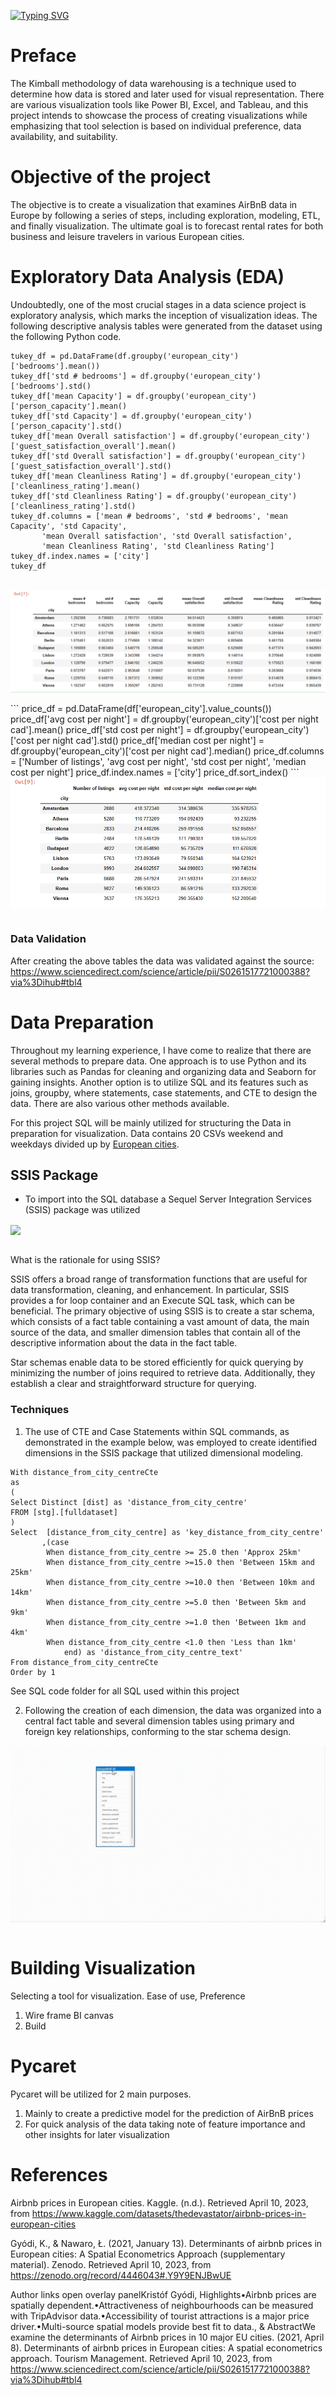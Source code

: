 [![Typing SVG](https://readme-typing-svg.herokuapp.com?font=Fira+Code&size=50&pause=1000&color=000000&background=EBEBEB00&width=1500&height=200&lines=Creating+Business+Intelligence+Visualization)](https://git.io/typing-svg)

# Preface
The Kimball methodology of data warehousing is a technique used to determine how data is stored and later used for visual representation. There are various visualization tools like Power BI, Excel, and Tableau, and this project intends to showcase the process of creating visualizations while emphasizing that tool selection is based on individual preference, data availability, and suitability. 

# Objective of the project
The objective is to create a visualization that examines AirBnB data in Europe by following a series of steps, including exploration, modeling, ETL, and finally visualization. The ultimate goal is to forecast rental rates for both business and leisure travelers in various European cities.

# Exploratory Data Analysis (EDA)
Undoubtedly, one of the most crucial stages in a data science project is exploratory analysis, which marks the inception of visualization ideas. The following descriptive analysis tables were generated from the dataset using the following Python code.

```
tukey_df = pd.DataFrame(df.groupby('european_city')['bedrooms'].mean())
tukey_df['std # bedrooms'] = df.groupby('european_city')['bedrooms'].std()
tukey_df['mean Capacity'] = df.groupby('european_city')['person_capacity'].mean()
tukey_df['std Capacity'] = df.groupby('european_city')['person_capacity'].std()
tukey_df['mean Overall satisfaction'] = df.groupby('european_city')['guest_satisfaction_overall'].mean()
tukey_df['std Overall satisfaction'] = df.groupby('european_city')['guest_satisfaction_overall'].std()
tukey_df['mean Cleanliness Rating'] = df.groupby('european_city')['cleanliness_rating'].mean()
tukey_df['std Cleanliness Rating'] = df.groupby('european_city')['cleanliness_rating'].std()
tukey_df.columns = ['mean # bedrooms', 'std # bedrooms', 'mean Capacity', 'std Capacity',
       'mean Overall satisfaction', 'std Overall satisfaction',
       'mean Cleanliness Rating', 'std Cleanliness Rating']
tukey_df.index.names = ['city']
tukey_df
```
<br>
<div>
<img src="https://github.com/Piettro314/Data-Visualization--AirBnB-Europe/blob/main/Media%20Content/Descriptive%20table.png" align="center">
</div>
<br>
```
price_df = pd.DataFrame(df['european_city'].value_counts())
price_df['avg cost per night'] = df.groupby('european_city')['cost per night cad'].mean()
price_df['std cost per night'] = df.groupby('european_city')['cost per night cad'].std()
price_df['median cost per night'] = df.groupby('european_city')['cost per night cad'].median()
price_df.columns = ['Number of listings', 'avg cost per night', 'std cost per night',
       'median cost per night']
price_df.index.names = ['city']
price_df.sort_index()
```
<br>
<div>
<img src="https://github.com/Piettro314/Data-Visualization--AirBnB-Europe/blob/main/Media%20Content/Descriptive%20cost%20table.png" align="center">
</div>
<br>

### Data Validation 
After creating the above tables the data was validated against the source: https://www.sciencedirect.com/science/article/pii/S0261517721000388?via%3Dihub#tbl4

# Data Preparation
Throughout my learning experience, I have come to realize that there are several methods to prepare data. One approach is to use Python and its libraries such as Pandas for cleaning and organizing data and Seaborn for gaining insights. Another option is to utilize SQL and its features such as joins, groupby, where statements, case statements, and CTE to design the data. There are also various other methods available.

For this project SQL will be mainly utilized for structuring the Data in preparation for visualization. Data contains 20 CSVs weekend and weekdays divided up by [European cities](https://zenodo.org/record/4446043#.Y9Y9ENJBwUE).
## SSIS Package
* To import into the SQL database a Sequel Server Integration Services (SSIS) package was utilized

<div>
<img src="https://github.com/Piettro314/Data-Visualization--AirBnB-Europe/blob/main/Media%20Content/SSIS2.gif" align="center">
</div>
<br>

<p>
What is the rationale for using SSIS?
</p>
<p>
SSIS offers a broad range of transformation functions that are useful for data transformation, cleaning, and enhancement. In particular, SSIS provides a for loop container and an Execute SQL task, which can be beneficial. The primary objective of using SSIS is to create a star schema, which consists of a fact table containing a vast amount of data, the main source of the data, and smaller dimension tables that contain all of the descriptive information about the data in the fact table.
</p>
<p>
Star schemas enable data to be stored efficiently for quick querying by minimizing the number of joins required to retrieve data. Additionally, they establish a clear and straightforward structure for querying.
</p>

### Techniques

1) The use of CTE and Case Statements within SQL commands, as demonstrated in the example below, was employed to create identified dimensions in the SSIS package that utilized dimensional modeling.

```
With distance_from_city_centreCte
as
(
Select Distinct [dist] as 'distance_from_city_centre'
FROM [stg].[fulldataset]
)
Select  [distance_from_city_centre] as 'key_distance_from_city_centre'
	   ,(case 
		When distance_from_city_centre >= 25.0 then 'Approx 25km'
		When distance_from_city_centre >=15.0 then 'Between 15km and 25km'
		When distance_from_city_centre >=10.0 then 'Between 10km and 14km'
		When distance_from_city_centre >=5.0 then 'Between 5km and 9km'
		When distance_from_city_centre >=1.0 then 'Between 1km and 4km'
		When distance_from_city_centre <1.0 then 'Less than 1km'
			end) as 'distance_from_city_centre_text'
From distance_from_city_centreCte
Order by 1

```
See SQL code folder for all SQL used within this project

2) Following the creation of each dimension, the data was organized into a central fact table and several dimension tables using primary and foreign key relationships, conforming to the star schema design.

<div>
<img src="https://github.com/Piettro314/Data-Visualization--AirBnB-Europe/blob/main/Media%20Content/Star%20Schema.gif" align="center">
</div>
<br>


# Building Visualization
Selecting a tool for visualization. Ease of use, Preference
1) Wire frame BI canvas
2) Build

# Pycaret
Pycaret will be utilized for 2 main purposes.
1) Mainly to create a predictive model for the prediction of AirBnB prices
2) For quick analysis of the data taking note of feature importance and other insights for later visualization

# References

Airbnb prices in European cities. Kaggle. (n.d.). Retrieved April 10, 2023, from https://www.kaggle.com/datasets/thedevastator/airbnb-prices-in-european-cities 

Gyódi, K., &amp; Nawaro, Ł. (2021, January 13). Determinants of airbnb prices in European cities: A Spatial Econometrics Approach (supplementary material). Zenodo. Retrieved April 10, 2023, from https://zenodo.org/record/4446043#.Y9Y9ENJBwUE 

Author links open overlay panelKristóf Gyódi, Highlights•Airbnb prices are spatially dependent.•Attractiveness of neighbourhoods can be measured with TripAdvisor data.•Accessibility of tourist attractions is a major price driver.•Multi-source spatial models provide best fit to data., &amp; AbstractWe examine the determinants of Airbnb prices in 10 major EU cities. (2021, April 8). Determinants of airbnb prices in European cities: A spatial econometrics approach. Tourism Management. Retrieved April 10, 2023, from https://www.sciencedirect.com/science/article/pii/S0261517721000388?via%3Dihub#tbl4 

